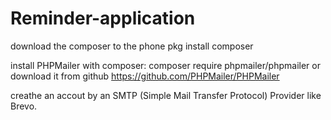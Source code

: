 # Reminder-application

download the composer to the phone
pkg install composer
 
install PHPMailer with composer: composer require phpmailer/phpmailer
or download it from github https://github.com/PHPMailer/PHPMailer

creathe an accout by an SMTP  (Simple Mail Transfer Protocol) Provider like Brevo.
